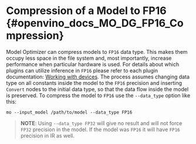 # Compression of a Model to FP16 {#openvino_docs_MO_DG_FP16_Compression}

Model Optimizer can compress models to `FP16` data type. This makes them occupy less space 
in the file system and, most importantly, increase performance when particular hardware is used. 
For details about which plugins can utilize inference in `FP16` please refer to each plugin 
documentation: [Working with devices](../../OV_Runtime_UG/supported_plugins/Device_Plugins.md).
The process assumes changing data type on all constants inside the model to the `FP16` precision
and inserting `Convert` nodes to the initial data type, so that the data flow inside the model is
preserved. To compress the model to `FP16` use the `--data_type` option like this:

```
mo --input_model /path/to/model --data_type FP16
```

> **NOTE**: Using `--data_type FP32` will give no result and will not force `FP32` 
> precision in the model. If the model was `FP16` it will have `FP16` precision in IR as well.
